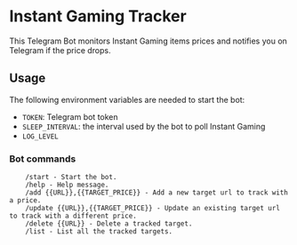 # Instant Gaming Tracker

This Telegram Bot monitors Instant Gaming items prices and notifies you on Telegram if the price drops.

## Usage

The following environment variables are needed to start the bot:
* `TOKEN`: Telegram bot token
* `SLEEP_INTERVAL`: the interval used by the bot to poll Instant Gaming
* `LOG_LEVEL`

### Bot commands

```
    /start - Start the bot.
    /help - Help message.
    /add {{URL}},{{TARGET_PRICE}} - Add a new target url to track with a price.
    /update {{URL}},{{TARGET_PRICE}} - Update an existing target url to track with a different price.
    /delete {{URL}} - Delete a tracked target.
    /list - List all the tracked targets.
```
